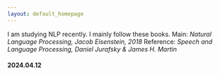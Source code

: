 ```yaml
---
layout: default_homepage
---
```

I am studying NLP recently. I mainly follow these books.
Main: _Natural Language Processing, Jacob Eisenstein, 2018_
Reference: _Speech and Language Processing, Daniel Jurafsky & James H. Martin_



#### 2024.04.12
